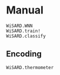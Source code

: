 # Manual

```@docs
WiSARD.WNN
WiSARD.train!
WiSARD.classify
```

## Encoding
```@docs
WiSARD.thermometer
```
